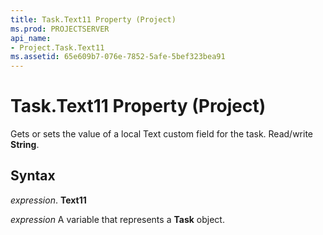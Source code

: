 ```yaml
---
title: Task.Text11 Property (Project)
ms.prod: PROJECTSERVER
api_name:
- Project.Task.Text11
ms.assetid: 65e609b7-076e-7852-5afe-5bef323bea91
---
```



# Task.Text11 Property (Project)

Gets or sets the value of a local Text custom field for the task. Read/write  **String**.


## Syntax

 _expression_. **Text11**

 _expression_ A variable that represents a **Task** object.


